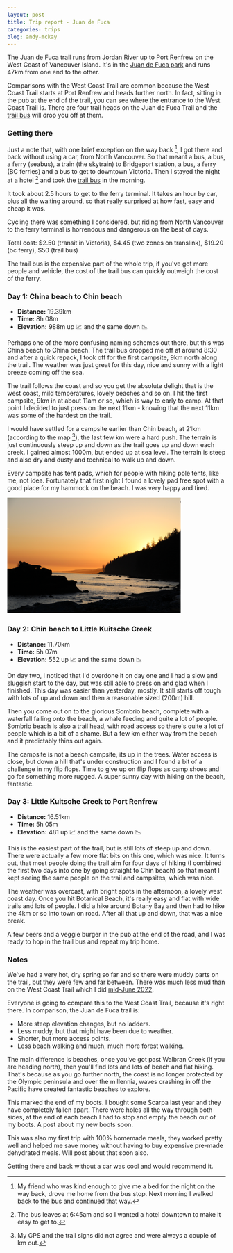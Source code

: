 ```yaml
---
layout: post
title: Trip report - Juan de Fuca
categories: trips
blog: andy-mckay
---
```


The Juan de Fuca trail runs from Jordan River up to Port Renfrew on the West Coast of Vancouver Island. It's in the <a href="https://bcparks.ca/juan-de-fuca-park/">Juan de Fuca park</a> and runs 47km from one end to the other.

Comparisons with the West Coast Trail are common because the West Coast Trail starts at Port Renfrew and heads further north. In fact, sitting in the pub at the end of the trail, you can see where the entrance to the West Coast Trail is. There are four trail heads on the Juan de Fuca Trail and the <a href="https://trailbus.com/">trail bus</a> will drop you off at them.

### Getting there

Just a note that, with one brief exception on the way back [^1], I got there and back without using a car, from North Vancouver. So that meant a bus, a bus, a ferry (seabus), a train (the skytrain) to Bridgeport station, a bus, a ferry (BC ferries) and a bus to get to downtown Victoria. Then I stayed the night at a hotel [^2] and took the <a href="https://trailbus.com/">trail bus</a> in the morning.

It took about 2.5 hours to get to the ferry terminal. It takes an hour by car, plus all the waiting around, so that really surprised at how fast, easy and cheap it was.

Cycling there was something I considered, but riding from North Vancouver to the ferry terminal is horrendous and dangerous on the best of days.

Total cost: $2.50 (transit in Victoria), $4.45 (two zones on translink), $19.20 (bc ferry), $50 (trail bus)

The trail bus is the expensive part of the whole trip, if you've got more people and vehicle, the cost of the trail bus can quickly outweigh the cost of the ferry.

### Day 1: China beach to Chin beach

* **Distance:** 19.39km
* **Time:** 8h 08m
* **Elevation:** 988m up 📈 and the same down 📉

<div class="strava-embed-placeholder" data-embed-type="activity" data-embed-id="9229033558"></div><script src="https://strava-embeds.com/embed.js"></script>

Perhaps one of the more confusing naming schemes out there, but this was China beach to China beach. The trail bus dropped me off at around 8:30 and after a quick repack, I took off for the first campsite, 9km north along the trail. The weather was just great for this day, nice and sunny with a light breeze coming off the sea.

The trail follows the coast and so you get the absolute delight that is the west coast, mild temperatures, lovely beaches and so on. I hit the first campsite, 9km in at about 11am or so, which is way to early to camp. At that point I decided to just press on the next 11km - knowing that the next 11km was some of the hardest on the trail.

I would have settled for a campsite earlier than Chin beach, at 21km (according to the map [^3]), the last few km were a hard push. The terrain is just continuously steep up and down as the trail goes up and down each creek. I gained almost 1000m, but ended up at sea level. The terrain is steep and also dry and dusty and technical to walk up and down.

Every campsite has tent pads, which for people with hiking pole tents, like me, not idea. Fortunately that first night I found a lovely pad free spot with a good place for my hammock on the beach. I was very happy and tired.

<img src="/files/IMG_0191.JPG" width="400px"/>

### Day 2: Chin beach to Little Kuitsche Creek

* **Distance:** 11.70km
* **Time:** 5h 07m
* **Elevation:** 552 up 📈 and the same down 📉

<div class="strava-embed-placeholder" data-embed-type="activity" data-embed-id="9229033403">

On day two, I noticed that I'd overdone it on day one and I had a slow and sluggish start to the day, but was still able to press on and glad when I finished. This day was easier than yesterday, mostly. It still starts off tough with lots of up and down and then a reasonable sized (200m) hill.

Then you come out on to the glorious Sombrio beach, complete with a waterfall falling onto the beach, a whale feeding and quite a lot of people. Sombrio beach is also a trail head, with road access so there's quite a lot of people which is a bit of a shame. But a few km either way from the beach and it predictably thins out again.

The campsite is not a beach campsite, its up in the trees. Water access is close, but down a hill that's under construction and I found a bit of a challenge in my flip flops. Time to give up on flip flops as camp shoes and go for something more rugged. A super sunny day with hiking on the beach, fantastic.

### Day 3: Little Kuitsche Creek to Port Renfrew

* **Distance:** 16.51km
* **Time:** 5h 05m
* **Elevation:** 481 up 📈 and the same down 📉

<div class="strava-embed-placeholder" data-embed-type="activity" data-embed-id="9229038107"></div>

This is the easiest part of the trail, but is still lots of steep up and down. There were actually a few more flat bits on this one, which was nice. It turns out, that most people doing the trail aim for four days of hiking (I combined the first two days into one by going straight to Chin beach) so that meant I kept seeing the same people on the trail and campsites, which was nice.

The weather was overcast, with bright spots in the afternoon, a lovely west coast day. Once you hit Botanical Beach, it's really easy and flat with wide trails and lots of people. I did a hike around Botany Bay and then had to hike the 4km or so into town on road. After all that up and down, that was a nice break.

A few beers and a veggie burger in the pub at the end of the road, and I was ready to hop in the trail bus and repeat my trip home.

### Notes

We've had a very hot, dry spring so far and so there were muddy parts on the trail, but they were few and far between. There was much less mud than on the West Coast Trail which I did <a href="https://mckay.pub/2022-06-25-west-coast-trail/">mid-June 2022</a>.

Everyone is going to compare this to the West Coast Trail, because it's right there. In comparison, the Juan de Fuca trail is:
* More steep elevation changes, but no ladders.
* Less muddy, but that might have been due to weather.
* Shorter, but more access points.
* Less beach walking and much, much more forest walking.

The main difference is beaches, once you've got past Walbran Creek (if you are heading north), then you'll find lots and lots of beach and flat hiking. That's because as you go further north, the coast is no longer protected by the Olympic peninsula and over the millennia, waves crashing in off the Pacific have created fantastic beaches to explore.

This marked the end of my boots. I bought some Scarpa last year and they have completely fallen apart. There were holes all the way through both sides, at the end of each beach I had to stop and empty the beach out of my boots. A post about my new boots soon.

This was also my first trip with 100% homemade meals, they worked pretty well and helped me save money without having to buy expensive pre-made dehydrated meals. Will post about that soon also.

Getting there and back without a car was cool and would recommend it.

[^1]: My friend who was kind enough to give me a bed for the night on the way back, drove me home from the bus stop. Next morning I walked back to the bus and continued that way.
[^2]: The bus leaves at 6:45am and so I wanted a hotel downtown to make it easy to get to.
[^3]: My GPS and the trail signs did not agree and were always a couple of km out.